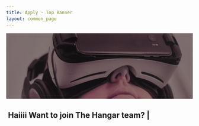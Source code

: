 ```yaml
---
title: Apply - Top Banner
layout: common_page
---
```


<div id="home">
	<div class="site-slider">
		<img src="/img/apply_hero_desktop_1600.jpg" alt="slider image 4" class="img-responsive bannerimgoveraide imageminwidth">
			<div class="container">
				<div class="row">
					<div class="col-md-12">
						<div class="slider-caption">
							<h2>
								<span id="textdecorator">&nbsp;Haiiii Want to join The Hangar team? <span class="blinking-cursor">|</span>
								</span>
							</h2>
						</div>
					</div>
				</div>
			</div>
		</div> 
	</div>